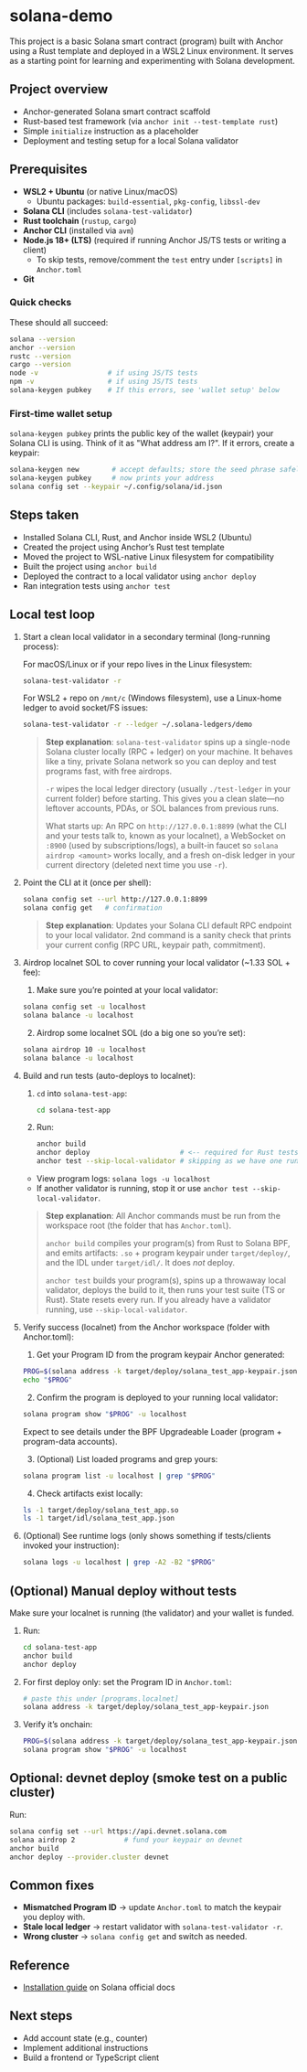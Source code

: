 # solana-demo

This project is a basic Solana smart contract (program) built with Anchor using a Rust template and deployed in a WSL2 Linux environment. It serves as a starting point for learning and experimenting with Solana development.

## Project overview

- Anchor-generated Solana smart contract scaffold
- Rust-based test framework (via `anchor init --test-template rust`)
- Simple `initialize` instruction as a placeholder
- Deployment and testing setup for a local Solana validator

## Prerequisites

- **WSL2 + Ubuntu** (or native Linux/macOS)
  - Ubuntu packages: `build-essential`, `pkg-config`, `libssl-dev`
- **Solana CLI** (includes `solana-test-validator`)
- **Rust toolchain** (`rustup`, `cargo`)
- **Anchor CLI** (installed via `avm`)
- **Node.js 18+ (LTS)** (required if running Anchor JS/TS tests or writing a client)
  - To skip tests, remove/comment the `test` entry under `[scripts]` in `Anchor.toml`
- **Git**

### Quick checks

These should all succeed:

```bash
solana --version
anchor --version
rustc --version
cargo --version
node -v                 # if using JS/TS tests
npm -v                  # if using JS/TS tests
solana-keygen pubkey    # If this errors, see 'wallet setup' below
```

### First-time wallet setup 

`solana-keygen pubkey` prints the public key of the wallet (keypair) your Solana CLI is using. Think of it as "What address am I?". If it errors, create a keypair:

```bash
solana-keygen new        # accept defaults; store the seed phrase safely
solana-keygen pubkey     # now prints your address
solana config set --keypair ~/.config/solana/id.json
```

## Steps taken

- Installed Solana CLI, Rust, and Anchor inside WSL2 (Ubuntu)
- Created the project using Anchor’s Rust test template
- Moved the project to WSL-native Linux filesystem for compatibility
- Built the project using `anchor build`
- Deployed the contract to a local validator using `anchor deploy`
- Ran integration tests using `anchor test`

## Local test loop

1. Start a clean local validator in a secondary terminal (long-running process):

    For macOS/Linux or if your repo lives in the Linux filesystem:

    ```bash
    solana-test-validator -r
    ```

    For WSL2 + repo on `/mnt/c` (Windows filesystem), use a Linux-home ledger to avoid socket/FS issues:

    ```bash
    solana-test-validator -r --ledger ~/.solana-ledgers/demo
    ```

    > **Step explanation**: `solana-test-validator` spins up a single-node Solana cluster locally (RPC + ledger) on your machine. It behaves like a tiny, private Solana network so you can deploy and test programs fast, with free airdrops.
    >
    > `-r` wipes the local ledger directory (usually `./test-ledger` in your current folder) before starting. This gives you a clean slate—no leftover accounts, PDAs, or SOL balances from previous runs.
    >
    >What starts up: An RPC on `http://127.0.0.1:8899` (what the CLI and your tests talk to, known as your localnet), a WebSocket on `:8900` (used by subscriptions/logs), a built-in faucet so `solana airdrop <amount>` works locally, and a fresh on-disk ledger in your current directory (deleted next time you use `-r`).

2. Point the CLI at it (once per shell):

    ```bash
    solana config set --url http://127.0.0.1:8899
    solana config get   # confirmation
    ```

    > **Step explanation**: Updates your Solana CLI default RPC endpoint to your local validator. 2nd command is a sanity check that prints your current config (RPC URL, keypair path, commitment).

3. Airdrop localnet SOL to cover running your local validator (~1.33 SOL + fee):

    1. Make sure you’re pointed at your local validator:

    ```bash
    solana config set -u localhost
    solana balance -u localhost
    ```

    2. Airdrop some localnet SOL (do a big one so you’re set):

    ```bash
    solana airdrop 10 -u localhost
    solana balance -u localhost
    ```

4. Build and run tests (auto-deploys to localnet):

    1. `cd` into `solana-test-app`:

        ```bash
        cd solana-test-app
        ```

    2. Run:

        ```bash
        anchor build
        anchor deploy                      # <-- required for Rust tests
        anchor test --skip-local-validator # skipping as we have one running from step 1
        ```

      - View program logs: `solana logs -u localhost`
      - If another validator is running, stop it or use `anchor test --skip-local-validator`.

    > **Step explanation**: All Anchor commands must be run from the workspace root (the folder that has `Anchor.toml`). 
    >
    > `anchor build` compiles your program(s) from Rust to Solana BPF, and emits artifacts: `.so` + program keypair under `target/deploy/`, and the IDL under `target/idl/`. It does *not* deploy. 
    >
    > `anchor test` builds your program(s), spins up a throwaway local validator, deploys the build to it, then runs your test suite (TS or Rust). State resets every run. If you already have a validator running, use `--skip-local-validator`.

5. Verify success (localnet) from the Anchor workspace (folder with Anchor.toml):

    1. Get your Program ID from the program keypair Anchor generated:

    ```bash
    PROG=$(solana address -k target/deploy/solana_test_app-keypair.json)
    echo "$PROG"
    ```

    2. Confirm the program is deployed to your running local validator:
    
    ```bash
    solana program show "$PROG" -u localhost
    ```

    Expect to see details under the BPF Upgradeable Loader (program + program-data accounts).

    3. (Optional) List loaded programs and grep yours:

    ```bash
    solana program list -u localhost | grep "$PROG"
    ```

    4. Check artifacts exist locally:

    ```bash
    ls -1 target/deploy/solana_test_app.so
    ls -1 target/idl/solana_test_app.json
    ```

5. (Optional) See runtime logs (only shows something if tests/clients invoked your instruction):

    ```bash
    solana logs -u localhost | grep -A2 -B2 "$PROG"
    ```

## (Optional) Manual deploy without tests

Make sure your localnet is running (the validator) and your wallet is funded.

1. Run:

    ```bash
    cd solana-test-app
    anchor build
    anchor deploy
    ```

2. For first deploy only: set the Program ID in `Anchor.toml`:

    ```bash
    # paste this under [programs.localnet]
    solana address -k target/deploy/solana_test_app-keypair.json
    ```

3. Verify it’s onchain:

    ```bash
    PROG=$(solana address -k target/deploy/solana_test_app-keypair.json)
    solana program show "$PROG" -u localhost
    ```

## Optional: devnet deploy (smoke test on a public cluster)

Run:

```bash
solana config set --url https://api.devnet.solana.com
solana airdrop 2            # fund your keypair on devnet
anchor build
anchor deploy --provider.cluster devnet
```

## Common fixes

- **Mismatched Program ID** → update `Anchor.toml` to match the keypair you deploy with.
- **Stale local ledger** → restart validator with `solana-test-validator -r`.
- **Wrong cluster** → `solana config get` and switch as needed.

## Reference

- [Installation guide](https://solana.com/docs/intro/installation) on Solana official docs

## Next steps

- Add account state (e.g., counter)
- Implement additional instructions
- Build a frontend or TypeScript client
